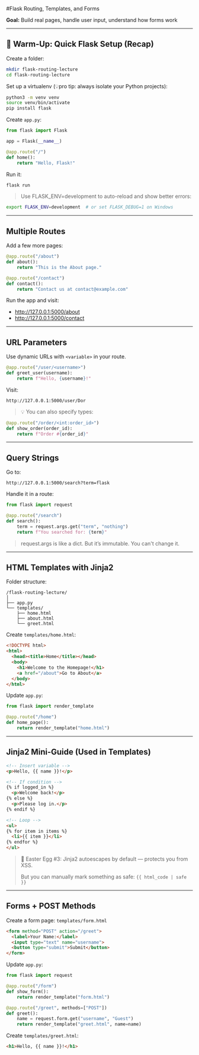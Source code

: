 #Flask Routing, Templates, and Forms

**Goal:** Build real pages, handle user input, understand how forms work

---

## 🔧 Warm-Up: Quick Flask Setup (Recap)

Create a folder:

```bash
mkdir flask-routing-lecture
cd flask-routing-lecture
```

Set up a virtualenv (💡pro tip: always isolate your Python projects):

```bash
python3 -m venv venv
source venv/bin/activate 
pip install flask
```

Create `app.py`:

```python
from flask import Flask

app = Flask(__name__)

@app.route("/")
def home():
    return "Hello, Flask!"
```

Run it:

```bash
flask run
```

> Use FLASK_ENV=development to auto-reload and show better errors:
> 

```bash
export FLASK_ENV=development  # or set FLASK_DEBUG=1 on Windows
```

---

## Multiple Routes

Add a few more pages:

```python
@app.route("/about")
def about():
    return "This is the About page."

@app.route("/contact")
def contact():
    return "Contact us at contact@example.com"
```

Run the app and visit:

- http://127.0.0.1:5000/about
- http://127.0.0.1:5000/contact

---

## URL Parameters

Use dynamic URLs with `<variable>` in your route.

```python
@app.route("/user/<username>")
def greet_user(username):
    return f"Hello, {username}!"
```

Visit:

```
http://127.0.0.1:5000/user/Dor
```

> 💡 You can also specify types:
> 

```python
@app.route("/order/<int:order_id>")
def show_order(order_id):
    return f"Order #{order_id}"

```

---

## Query Strings

Go to:

```
http://127.0.0.1:5000/search?term=flask

```

Handle it in a route:

```python
from flask import request

@app.route("/search")
def search():
    term = request.args.get("term", "nothing")
    return f"You searched for: {term}"
```

> request.args is like a dict. But it’s immutable. You can't change it.
> 

---

## HTML Templates with Jinja2

Folder structure:

```
/flask-routing-lecture/
│
├── app.py
└── templates/
    ├── home.html
    ├── about.html
    └── greet.html

```

Create `templates/home.html`:

```html
<!DOCTYPE html>
<html>
  <head><title>Home</title></head>
  <body>
    <h1>Welcome to the Homepage!</h1>
    <a href="/about">Go to About</a>
  </body>
</html>
```

Update `app.py`:

```python
from flask import render_template

@app.route("/home")
def home_page():
    return render_template("home.html")
```

---

## Jinja2 Mini-Guide (Used in Templates)

```html
<!-- Insert variable -->
<p>Hello, {{ name }}!</p>

<!-- If condition -->
{% if logged_in %}
  <p>Welcome back!</p>
{% else %}
  <p>Please log in.</p>
{% endif %}

<!-- Loop -->
<ul>
{% for item in items %}
  <li>{{ item }}</li>
{% endfor %}
</ul>
```

> 🥚 Easter Egg #3: Jinja2 autoescapes by default — protects you from XSS.
> 
> 
> But you can manually mark something as safe: `{{ html_code | safe }}`
> 

---

## Forms + POST Methods

Create a form page: `templates/form.html`

```html
<form method="POST" action="/greet">
  <label>Your Name:</label>
  <input type="text" name="username">
  <button type="submit">Submit</button>
</form>
```

Update `app.py`:

```python
from flask import request

@app.route("/form")
def show_form():
    return render_template("form.html")

@app.route("/greet", methods=["POST"])
def greet():
    name = request.form.get("username", "Guest")
    return render_template("greet.html", name=name)

```

Create `templates/greet.html`:

```html
<h1>Hello, {{ name }}!</h1>
```